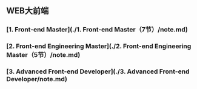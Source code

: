 ## WEB大前端

### [1. Front-end Master](./1. Front-end Master（7节）/note.md)

### [2. Front-end Engineering Master](./2. Front-end Engineering Master（5节）/note.md)

### [3. Advanced Front-end Developer](./3. Advanced Front-end Developer/note.md)